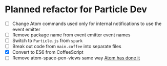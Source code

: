 # Planned refactor for Particle Dev

* [ ] Change Atom commands used only for internal notifications to use the event emitter
* [ ] Remove package name from event emitter event names
* [ ] Switch to `Particle.js` from `spark`
* [ ] Break out code from `main.coffee` into separate files
* [X] Convert to ES6 from CoffeeScript
* [ ] Remove atom-space-pen-views same way [Atom has done it](https://github.com/atom/atom/issues/13254)
